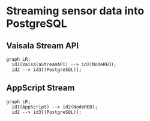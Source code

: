 # Streaming sensor data into PostgreSQL


## Vaisala Stream API
```mermaid
graph LR;
  id1(VaisalaStreamAPI) --> id2(NodeRED);
  id2 --> id3[(PostgreSQL)];

```




## AppScript Stream

```mermaid
graph LR;
  id1(AppScript) --> id2(NodeRED);
  id2 --> id3[(PostgreSQL)];

```








